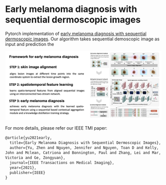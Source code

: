 # Early melanoma diagnosis with sequential dermoscopic images
Pytorch implementation of [early melanoma diagnosis with sequential dermoscopic images](https://arxiv.org/pdf/2110.05976.pdf). 
Our algorithm takes sequential demoscopic image as input and prediction the 

<img src="https://github.com/Zakiyi/Early-melanoma-diagnosis-with-seqential-dermoscopic-images/blob/main/figures/framwork.jpeg" alt='drawing' width="800"/>

For more details, please refer our IEEE TMI paper:

```
@article{yu2021early,
  title={Early Melanoma Diagnosis with Sequential Dermoscopic Images},
  author={Yu, Zhen and Nguyen, Jennifer and Nguyen, Toan D and Kelly, John and Mclean, Catriona and Bonnington, Paul and Zhang, Lei and Mar, Victoria and Ge, Zongyuan},
  journal={IEEE Transactions on Medical Imaging},
  year={2021},
  publisher={IEEE}
}
```
